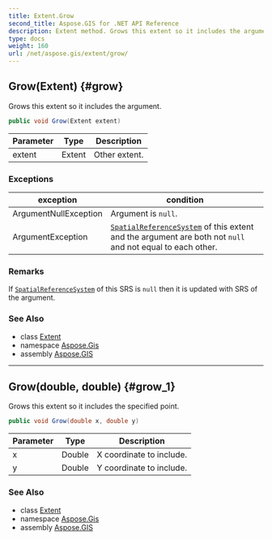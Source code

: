 ```yaml
---
title: Extent.Grow
second_title: Aspose.GIS for .NET API Reference
description: Extent method. Grows this extent so it includes the argument.
type: docs
weight: 160
url: /net/aspose.gis/extent/grow/
---
```

## Grow(Extent) {#grow}

Grows this extent so it includes the argument.

```csharp
public void Grow(Extent extent)
```

| Parameter | Type | Description |
| --- | --- | --- |
| extent | Extent | Other extent. |

### Exceptions

| exception | condition |
| --- | --- |
| ArgumentNullException | Argument is `null`. |
| ArgumentException | [`SpatialReferenceSystem`](../spatialreferencesystem/) of this extent and the argument are both not `null` and not equal to each other. |

### Remarks

If [`SpatialReferenceSystem`](../spatialreferencesystem/) of this SRS is `null` then it is updated with SRS of the argument.

### See Also

* class [Extent](../)
* namespace [Aspose.Gis](../../extent/)
* assembly [Aspose.GIS](../../../)

---

## Grow(double, double) {#grow_1}

Grows this extent so it includes the specified point.

```csharp
public void Grow(double x, double y)
```

| Parameter | Type | Description |
| --- | --- | --- |
| x | Double | X coordinate to include. |
| y | Double | Y coordinate to include. |

### See Also

* class [Extent](../)
* namespace [Aspose.Gis](../../extent/)
* assembly [Aspose.GIS](../../../)


